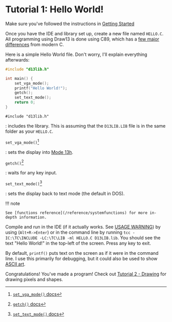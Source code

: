 ﻿
# Tutorial 1: Hello World!

Make sure you've followed the instructions in  [Getting Started](getting_started.md)

Once you have the IDE and library set up, create a new file named `HELLO.C`. 
All programming using Draw13 is done using C89, which has a [few major differences](https://cw.fel.cvut.cz/old/_media/courses/be5b99cpl/lectures/be5b99cpl-lec10-handout-3x3.pdf) from modern C.

Here is a simple Hello World file. Don't worry, I'll explain everything afterwards:
```c
#include "d13lib.h"

int main() {
	set_vga_mode();
	printf("Hello World!");
	getch();
	set_text_mode();
	return 0;
}
```

`#include "d13lib.h"` 

:	includes the library. This is assuming that the `D13LIB.LIB` file is in the same folder as your `HELLO.C`.  

`set_vga_mode()`[^1] 

:	sets the display into [Mode 13h](https://en.wikipedia.org/wiki/Mode_13h).

`getch()`[^2] 

:	waits for any key input. 

`set_text_mode()`[^3] 

:	sets the display back to text mode (the default in DOS).

!!! note

	See [functions reference](/reference/systemfunctions) for more in-depth information.

Compile and run in the IDE (if it actually works. See [USAGE WARNING](getting_started)) by using (`Alt+R->Enter`) or in the command line by running `tcc -IC:\TC\INCLUDE -LC:\TC\LIB -ml HELLO.C D13LIB.lib`. You should see the text "Hello World!" in the top-left of the screen. Press any key to exit. 

By default, `printf()` puts text on the screen as if it were in the command line. I use this primarily for debugging, but it could also be used to show [ASCII art](https://en.wikipedia.org/wiki/ASCII_art). 

Congratulations! You've made a program! Check out [Tutorial 2 - Drawing](tutorial2.md) for drawing pixels and shapes. 

[^1]: [`set_vga_mode()` docs](/reference/systemfunctions#set_vga_mode)
[^2]: [`getch()` docs](/reference/input.md)
[^3]: [`set_text_mode()` docs](reference/systemfunctions.md#set_text_mode)
